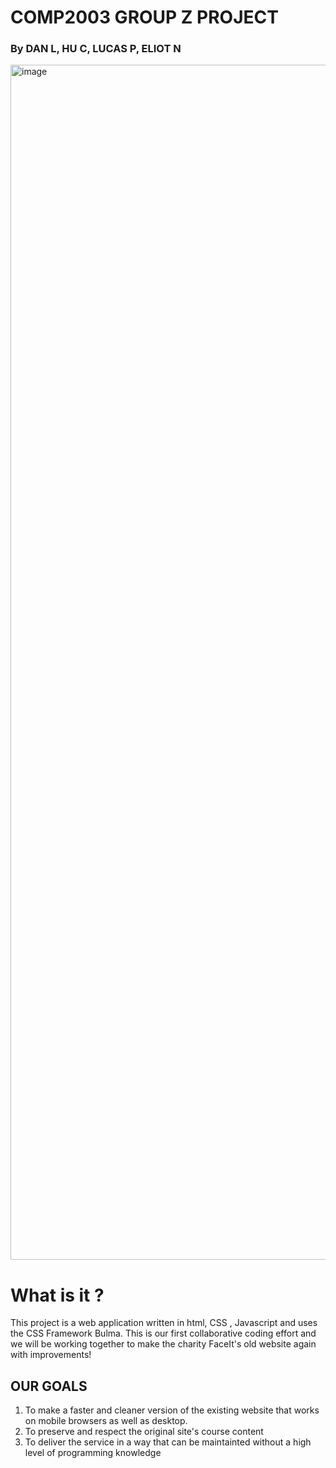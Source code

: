 # COMP2003 GROUP Z PROJECT #

### By DAN L, HU C, LUCAS P, ELIOT N ###


<img width="1912" alt="image" src="https://user-images.githubusercontent.com/91668519/211835805-2ca49a0c-a769-43db-b2bb-02095fc968b2.png">

  
  # What is it ? #
 This project is a web application written in html, CSS , Javascript and uses the CSS Framework Bulma. This is our first collaborative coding effort and we will be working together to make the charity FaceIt's old website again with improvements!
 
 ## OUR GOALS ##
 1) To make a faster and cleaner version of the existing website that works on mobile browsers as well as desktop.
 2) To preserve and respect the original site's course content
 3) To deliver the service in a way that can be maintainted without a high level of programming knowledge 
 
 
